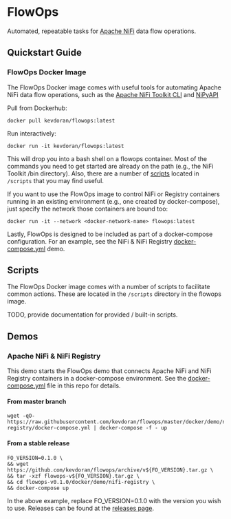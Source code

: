 # FlowOps

Automated, repeatable tasks for [Apache NiFi](https://nifi.apache.org) data flow operations.

## Quickstart Guide

### FlowOps Docker Image

The FlowOps Docker image comes with useful tools for automating Apache NiFi data flow operations, such as the [Apache NiFi Toolkit CLI](https://github.com/apache/nifi/tree/master/nifi-toolkit/nifi-toolkit-cli) and [NiPyAPI](https://github.com/Chaffelson/nipyapi)

Pull from Dockerhub:

    docker pull kevdoran/flowops:latest

Run interactively:

    docker run -it kevdoran/flowops:latest
    
This will drop you into a bash shell on a flowops container. Most of the commands you need to get started are already on the path (e.g., the NiFi Toolkit /bin directory). Also, there are a number of [scripts](#scripts) located in `/scripts` that you may find useful. 

If you want to use the FlowOps image to control NiFi or Registry containers running in an existing environment (e.g., one created by docker-compose), just specify the network those containers are bound too:

    docker run -it --network <docker-network-name> flowops:latest

Lastly, FlowOps is designed to be included as part of a docker-compose configuration. For an example, see the NiFi & NiFi Registry [docker-compose.yml](https://github.com/kevdoran/flowops/blob/master/docker/demo/nifi-registry/docker-compose.yml) demo.

## Scripts

The FlowOps Docker image comes with a number of scripts to facilitate common actions. These are located in the `/scripts` directory in the flowops image.

TODO, provide documentation for provided / built-in scripts.

## Demos

### Apache NiFi & NiFi Registry

This demo starts the FlowOps demo that connects Apache NiFi and NiFi Registry containers in a docker-compose environment. See the [docker-compose.yml](https://github.com/kevdoran/flowops/blob/master/docker/demo/nifi-registry/docker-compose.yml) file in this repo for details.

#### From master branch

    wget -qO- https://raw.githubusercontent.com/kevdoran/flowops/master/docker/demo/nifi-registry/docker-compose.yml | docker-compose -f - up
    
#### From a stable release

    FO_VERSION=0.1.0 \
    && wget https://github.com/kevdoran/flowops/archive/v${FO_VERSION}.tar.gz \
    && tar -xzf flowops-v${FO_VERSION}.tar.gz \
    && cd flowops-v0.1.0/docker/demo/nifi-registry \
    && docker-compose up

In the above example, replace FO_VERSION=0.1.0 with the version you wish to use. Releases can be found at the [releases page](https://github.com/kevdoran/flowops/releases).
